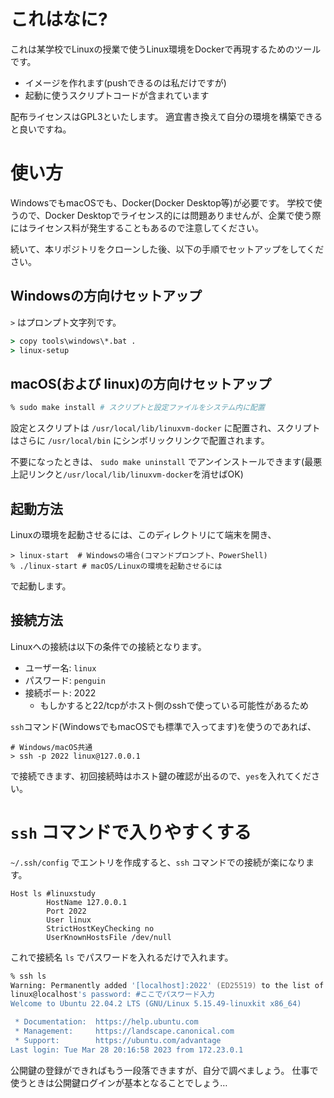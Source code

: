 # これはなに?

これは某学校でLinuxの授業で使うLinux環境をDockerで再現するためのツールです。

* イメージを作れます(pushできるのは私だけですが)
* 起動に使うスクリプトコードが含まれています

配布ライセンスはGPL3といたします。
適宜書き換えて自分の環境を構築できると良いですね。

# 使い方

WindowsでもmacOSでも、Docker(Docker Desktop等)が必要です。
学校で使うので、Docker Desktopでライセンス的には問題ありませんが、企業で使う際にはライセンス料が発生することもあるので注意してください。

続いて、本リポジトリをクローンした後、以下の手順でセットアップをしてください。

## Windowsの方向けセットアップ

`>` はプロンプト文字列です。

```cmd
> copy tools\windows\*.bat .
> linux-setup
```

## macOS(および linux)の方向けセットアップ

```zsh
% sudo make install # スクリプトと設定ファイルをシステム内に配置
```

設定とスクリプトは `/usr/local/lib/linuxvm-docker` に配置され、スクリプトはさらに `/usr/local/bin` にシンボリックリンクで配置されます。

不要になったときは、 `sudo make uninstall` でアンインストールできます(最悪上記リンクと`/usr/local/lib/linuxvm-docker`を消せばOK)

## 起動方法

Linuxの環境を起動させるには、このディレクトリにて端末を開き、

```
> linux-start  # Windowsの場合(コマンドプロンプト、PowerShell)
% ./linux-start # macOS/Linuxの環境を起動させるには
```

で起動します。

## 接続方法

Linuxへの接続は以下の条件での接続となります。

- ユーザー名: `linux`
- パスワード: `penguin`
- 接続ポート: 2022
    - もしかすると22/tcpがホスト側のsshで使っている可能性があるため

`ssh`コマンド(WindowsでもmacOSでも標準で入ってます)を使うのであれば、

```
# Windows/macOS共通
> ssh -p 2022 linux@127.0.0.1
```

で接続できます、初回接続時はホスト鍵の確認が出るので、`yes`を入れてください。


# `ssh` コマンドで入りやすくする

`~/.ssh/config` でエントリを作成すると、`ssh` コマンドでの接続が楽になります。

```
Host ls #linuxstudy
        HostName 127.0.0.1
        Port 2022
        User linux
        StrictHostKeyChecking no
        UserKnownHostsFile /dev/null
```

これで接続名 `ls` でパスワードを入れるだけで入れます。

```zsh
% ssh ls
Warning: Permanently added '[localhost]:2022' (ED25519) to the list of known hosts.
linux@localhost's password: #ここでパスワード入力
Welcome to Ubuntu 22.04.2 LTS (GNU/Linux 5.15.49-linuxkit x86_64)

 * Documentation:  https://help.ubuntu.com
 * Management:     https://landscape.canonical.com
 * Support:        https://ubuntu.com/advantage
Last login: Tue Mar 28 20:16:58 2023 from 172.23.0.1
```

公開鍵の登録ができればもう一段落できますが、自分で調べましょう。
仕事で使うときは公開鍵ログインが基本となることでしょう…
